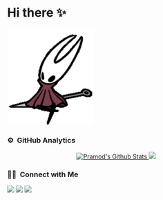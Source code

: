 # Hi there ✨

<img src="./assets/hornet.gif" width="200">

### ⚙️ &nbsp;GitHub Analytics

<p align="center">
<a href="https://github.com/Markosuuu">
  <img height="170em" src="https://github-readme-stats.vercel.app/api?username=Markosuuu&&show_icons=true&theme=radical" alt="Pramod's Github Stats">
  <img height="170em" src="https://github-readme-stats-eight-theta.vercel.app/api/top-langs/?username=Markosuuu&layout=compact&langs_count=8&theme=radical"/>
</a>
</p>



### 🤝🏻 &nbsp;Connect with Me
<p>
<a href="https://linkedin.com/in/marcos-d%C3%ADaz-73b315250"><img src="https://img.shields.io/badge/-Marcos%20Díaz-0077B5?style=flat&logo=Linkedin&logoColor=white"/></a>
<a href="mailto:ma.nahuel.d@gmail.com"><img src="https://img.shields.io/badge/-ma.nahuel.d@gmail.com-D14836?style=flat&logo=Gmail&logoColor=white"/></a>
<a href="https://instagram.com/0_Mark0s"><img src="https://img.shields.io/badge/-Markos D.-E4405F?style=flat&logo=Instagram&logoColor=white"/></a>
</p>

